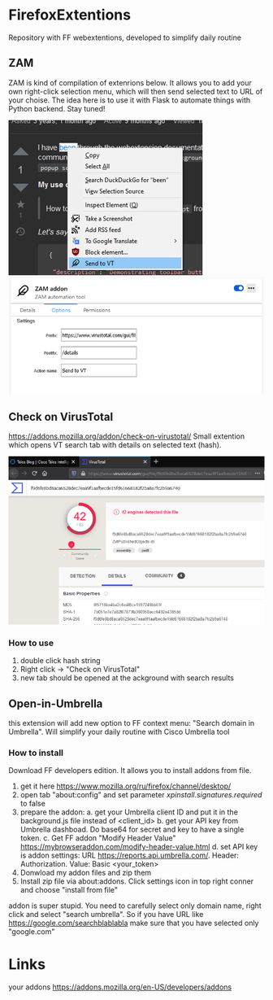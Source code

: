 # FirefoxExtentions
Repository with FF webextentions, developed to simplify daily routine

## ZAM
ZAM is kind of compilation of extenrions below. It allows you to add your own right-click selection menu, which will then send selected text to URL of your choise. 
The idea here is to use it with Flask to automate things with Python backend. Stay tuned!

![Screenshot](_screenshots/ZAM1.PNG)
![Screenshot](_screenshots/ZAM2.PNG)

## Check on VirusTotal
https://addons.mozilla.org/addon/check-on-virustotal/
Small extention which opens VT search tab with details on selected text (hash).

![Screenshot](_screenshots/VT1.png)
### How to use
1. double click hash string
2. Right click -> "Check on VirusTotal"
3. new tab should be opened at the ackground with search results

## Open-in-Umbrella
this extension will add new option to FF context menu: "Search domain in Umbrella". Will simplify your daily routine with Cisco Umbrella tool
### How to install
Download FF developers edition. It allows you to install addons from file.
1. get it here https://www.mozilla.org/ru/firefox/channel/desktop/ 
2. open tab "about:config" and set parameter *xpinstall.signatures.required* to false
3. prepare the addon:
a. get your Umbrella client ID and put it in the background.js file instead of <client_id>
b. get your API key from Umbrella dashboad. Do base64 for secret and key to have a single token.
c. Get FF addon "Modify Header Value" https://mybrowseraddon.com/modify-header-value.html
d. set API key is addon settings: URL https://reports.api.umbrella.com/. Header: Authorization. Value: Basic <your_token>
4. Donwload my addon files and zip them
5. Install zip file via about:addons. Click settings icon in top right conner and choose "install from file"

addon is super stupid. You need to carefully select only domain name, right click and select "search umbrella".
So if you have URL like https://google.com/searchblablabla make sure that you have selected only "google.com"

# Links
your addons https://addons.mozilla.org/en-US/developers/addons

